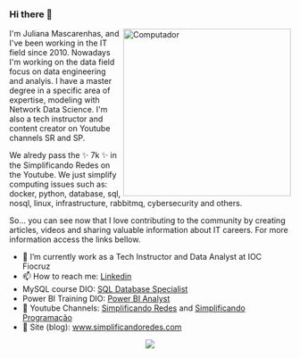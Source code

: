 ### Hi there 👋

<img src="https://github.com/julianazanelatto/image_data_science/blob/main/data_science.png" min-width="300px" max-width="300px" width="300px" align="right" alt="Computador">

<p align="left">
I'm Juliana Mascarenhas, and I've been working in the IT field since 2010. Nowadays I'm working on the data field focus on data engineering and analyis. I have a master degree in a specific area of expertise, modeling with Network Data Science. I'm also a tech instructor and content creator on Youtube channels SR and SP. 
  
  We alredy pass the ✨ 7k ✨ in the Simplificando Redes on the Youtube. We just simplify computing issues such as: docker, python, database, sql, nosql, linux, infrastructure, rabbitmq, cybersecurity and others.
  
  So... you can see now that I love contributing to the community by creating articles, videos and sharing valuable information about IT careers. For more information access the links bellow.
</p>


  - 🔭 I’m currently work as a Tech Instructor and Data Analyst at IOC Fiocruz
  - 📫 How to reach me: <a href="https://www.linkedin.com/in/juliana-mascarenhas-ds/">Linkedin</a>
  - MySQL course DIO: <a href="https://web.dio.me/track/formacao-sql-db-specialist">SQL Database Specialist</a>
  - Power BI Training DIO: <a href="https://web.dio.me/track/formacao-power-bi-analyst">Power BI Analyst</a>
  - 📢 Youtube Channels: <a href="https://www.youtube.com/c/SimplificandoRedes" target="">Simplificando Redes</a> and <a href="https://www.youtube.com/c/SimplificandoProgramacao" target="">Simplificando Programação</a>
  - 📢 Site (blog): www.simplificandoredes.com

<p align="center">
<a href="https://github.com/anuraghazra/github-readme-stats">
  <img align="center" src="https://github-readme-stats.vercel.app/api/top-langs/?username=julianazanelatto&show_icons=true&layout=compact&theme=dark" />
</a> 
</p>


<!--
[![Top Langs](https://github-readme-stats.vercel.app/api/top-langs/?username=julianazanelatto&show_icons=true&layout=compact&theme=dark)](https://github.com/anuraghazra/github-readme-stats)

![](https://komarev.com/ghpvc/?username=julianazanelatto)


![Anurag's GitHub stats](https://github-readme-stats.vercel.app/api?username=julianazanelatto&show_icons=true&theme=dark)

<a href="https://github.com/anuraghazra/github-readme-stats">
  <img align="center" src="https://github-readme-stats.vercel.app/api/pin/?username=anuraghazra&repo=github-readme-stats" />
</a>
<a href="https://github.com/anuraghazra/convoychat">
  <img align="center" src="https://github-readme-stats.vercel.app/api/pin/?username=anuraghazra&repo=convoychat" />
</a> 
-->
 
 
<!--
**julianazanelatto/julianazanelatto** is a ✨ _special_ ✨ repository because its `README.md` (this file) appears on your GitHub profile.

Here are some ideas to get you started:

- 🔭 I’m currently working on ...
- 🌱 I’m currently learning ...
- 👯 I’m looking to collaborate on ...
- 🤔 I’m looking for help with ...
- 💬 Ask me about ...
- 📫 How to reach me: ...
- 😄 Pronouns: ...
- ⚡ Fun fact: ...
-->
